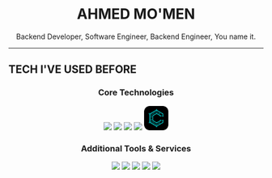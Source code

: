 <h1 align="center">AHMED MO'MEN</h1>

<p align="center">
  Backend Developer, Software Engineer, Backend Engineer, You name it.
</p>

---

## TECH I'VE USED BEFORE

<div align="center">

<h3>Core Technologies</h3>
<img src="https://skillicons.dev/icons?i=nodejs,express,mongodb,react" />
<img src="https://go-skill-icons.vercel.app/api/icons?i=reactnative,expo"/>
  <img src="https://skillicons.dev/icons?i=redis,js,ts" />
 <img src="https://go-skill-icons.vercel.app/api/icons?i=socketio"/>
 <img src="https://raw.githubusercontent.com/C1ANCYSz/CodexJS/main/assets/codex-icon-2.png" width="48" height="48" />



<h3>Additional Tools & Services</h3>
<img src="https://skillicons.dev/icons?i=sqlite" />
<img src="https://icon.icepanel.io/Technology/svg/Realm.svg" height="45">
<img src="https://skillicons.dev/icons?i=html"">
 <img src="https://go-skill-icons.vercel.app/api/icons?i=ejs"/>
<img src="https://skillicons.dev/icons?i=css,tailwind,postman">
</div>
